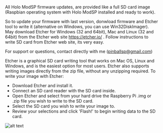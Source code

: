 
All Holo ModSP firmware updates, are provided like a full SD card image (Raspbian operating system with Holo ModSP installed and ready to work). 

So to update your firmware with last version, donwload firmware and Etcher tool to write it (alternative on Windows, you can use Win32DiskImager).
May download Etcher for Windows (32 and 64bit), Mac and Linux (32 and 64bit) from the Etcher web site https://etcher.io/ . Follow instructions to write SD card from Etcher web site, its very easy.

For support or questions, contact directly with me (pinballsp@gmail.com)

Etcher is a graphical SD card writing tool that works on Mac OS, Linux and Windows, and is the easiest option for most users. Etcher also supports writing images directly from the zip file, without any unzipping required. To write your image with Etcher:
<ul>
<li>Download Etcher and install it.</li>
<li>Connect an SD card reader with the SD card inside.</li>
<li>Open Etcher and select from your hard drive the Raspberry Pi .img or  .zip file you wish to write to the SD card.</li>
<li>Select the SD card you wish to write your image to.</li>
<li>Review your selections and click 'Flash!' to begin writing data to the SD card.</li>
</ul>


![alt text](http://i.imgur.com/3ZpZu7n.jpg)



